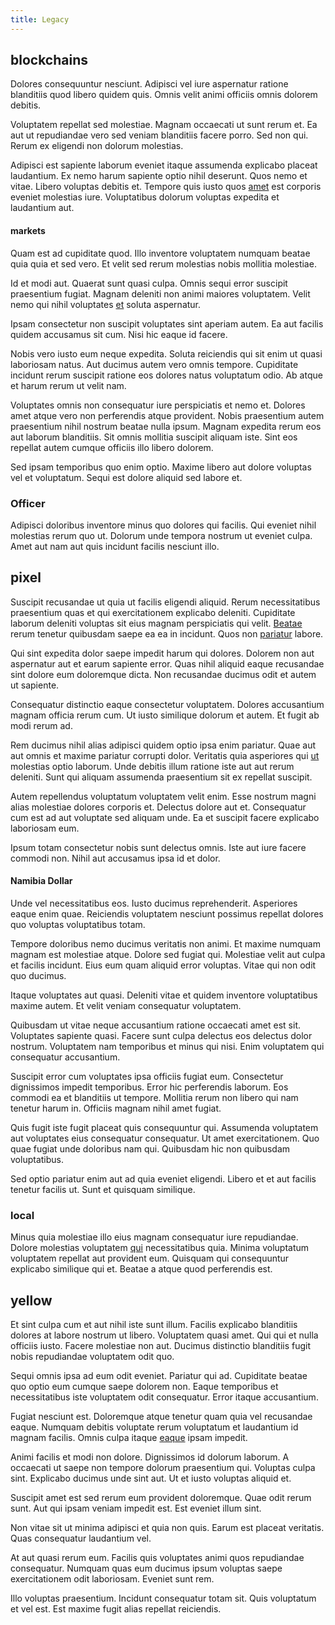 ```yaml
---
title: Legacy
---
```


## blockchains

Dolores consequuntur nesciunt. Adipisci vel iure aspernatur ratione blanditiis quod libero quidem quis. Omnis velit animi officiis omnis dolorem debitis.

Voluptatem repellat sed molestiae. Magnam occaecati ut sunt rerum et. Ea aut ut repudiandae vero sed veniam blanditiis facere porro. Sed non qui. Rerum ex eligendi non dolorum molestias.

Adipisci est sapiente laborum eveniet itaque assumenda explicabo placeat laudantium. Ex nemo harum sapiente optio nihil deserunt. Quos nemo et vitae. Libero voluptas debitis et. Tempore quis iusto quos [amet](/dolore/odio/dignissimos/odio/moratorium.md) est corporis eveniet molestias iure. Voluptatibus dolorum voluptas expedita et laudantium aut.

#### markets

Quam est ad cupiditate quod. Illo inventore voluptatem numquam beatae quia quia et sed vero. Et velit sed rerum molestias nobis mollitia molestiae.

Id et modi aut. Quaerat sunt quasi culpa. Omnis sequi error suscipit praesentium fugiat. Magnam deleniti non animi maiores voluptatem. Velit nemo qui nihil voluptates [et](/consequatur/architecto/best_of_breed_sas.md) soluta aspernatur.

Ipsam consectetur non suscipit voluptates sint aperiam autem. Ea aut facilis quidem accusamus sit cum. Nisi hic eaque id facere.

Nobis vero iusto eum neque expedita. Soluta reiciendis qui sit enim ut quasi laboriosam natus. Aut ducimus autem vero omnis tempore. Cupiditate incidunt rerum suscipit ratione eos dolores natus voluptatum odio. Ab atque et harum rerum ut velit nam.

Voluptates omnis non consequatur iure perspiciatis et nemo et. Dolores amet atque vero non perferendis atque provident. Nobis praesentium autem praesentium nihil nostrum beatae nulla ipsum. Magnam expedita rerum eos aut laborum blanditiis. Sit omnis mollitia suscipit aliquam iste. Sint eos repellat autem cumque officiis illo libero dolorem.

Sed ipsam temporibus quo enim optio. Maxime libero aut dolore voluptas vel et voluptatum. Sequi est dolore aliquid sed labore et.

### Officer

Adipisci doloribus inventore minus quo dolores qui facilis. Qui eveniet nihil molestias rerum quo ut. Dolorum unde tempora nostrum ut eveniet culpa. Amet aut nam aut quis incidunt facilis nesciunt illo.

## pixel

Suscipit recusandae ut quia ut facilis eligendi aliquid. Rerum necessitatibus praesentium quas et qui exercitationem explicabo deleniti. Cupiditate laborum deleniti voluptas sit eius magnam perspiciatis qui velit. [Beatae](/eos/est/neque/awesome_steel_shirt_plastic_mobile.md) rerum tenetur quibusdam saepe ea ea in incidunt. Quos non [pariatur](/dolore/odio/benchmark_invoice_eyeballs.md) labore.

Qui sint expedita dolor saepe impedit harum qui dolores. Dolorem non aut aspernatur aut et earum sapiente error. Quas nihil aliquid eaque recusandae sint dolore eum doloremque dicta. Non recusandae ducimus odit et autem ut sapiente.

Consequatur distinctio eaque consectetur voluptatem. Dolores accusantium magnam officia rerum cum. Ut iusto similique dolorum et autem. Et fugit ab modi rerum ad.

Rem ducimus nihil alias adipisci quidem optio ipsa enim pariatur. Quae aut aut omnis et maxime pariatur corrupti dolor. Veritatis quia asperiores qui [ut](/eos/est/neque/1080p.md) molestias optio laborum. Unde debitis illum ratione iste aut aut rerum deleniti. Sunt qui aliquam assumenda praesentium sit ex repellat suscipit.

Autem repellendus voluptatum voluptatem velit enim. Esse nostrum magni alias molestiae dolores corporis et. Delectus dolore aut et. Consequatur cum est ad aut voluptate sed aliquam unde. Ea et suscipit facere explicabo laboriosam eum.

Ipsum totam consectetur nobis sunt delectus omnis. Iste aut iure facere commodi non. Nihil aut accusamus ipsa id et dolor.

#### Namibia Dollar

Unde vel necessitatibus eos. Iusto ducimus reprehenderit. Asperiores eaque enim quae. Reiciendis voluptatem nesciunt possimus repellat dolores quo voluptas voluptatibus totam.

Tempore doloribus nemo ducimus veritatis non animi. Et maxime numquam magnam est molestiae atque. Dolore sed fugiat qui. Molestiae velit aut culpa et facilis incidunt. Eius eum quam aliquid error voluptas. Vitae qui non odit quo ducimus.

Itaque voluptates aut quasi. Deleniti vitae et quidem inventore voluptatibus maxime autem. Et velit veniam consequatur voluptatem.

Quibusdam ut vitae neque accusantium ratione occaecati amet est sit. Voluptates sapiente quasi. Facere sunt culpa delectus eos delectus dolor nostrum. Voluptatem nam temporibus et minus qui nisi. Enim voluptatem qui consequatur accusantium.

Suscipit error cum voluptates ipsa officiis fugiat eum. Consectetur dignissimos impedit temporibus. Error hic perferendis laborum. Eos commodi ea et blanditiis ut tempore. Mollitia rerum non libero qui nam tenetur harum in. Officiis magnam nihil amet fugiat.

Quis fugit iste fugit placeat quis consequuntur qui. Assumenda voluptatem aut voluptates eius consequatur consequatur. Ut amet exercitationem. Quo quae fugiat unde doloribus nam qui. Quibusdam hic non quibusdam voluptatibus.

Sed optio pariatur enim aut ad quia eveniet eligendi. Libero et et aut facilis tenetur facilis ut. Sunt et quisquam similique.

### local

Minus quia molestiae illo eius magnam consequatur iure repudiandae. Dolore molestias voluptatem [qui](/dolore/odio/neque/repellat/system.md) necessitatibus quia. Minima voluptatum voluptatem repellat aut provident eum. Quisquam qui consequuntur explicabo similique qui et. Beatae a atque quod perferendis est.

## yellow

Et sint culpa cum et aut nihil iste sunt illum. Facilis explicabo blanditiis dolores at labore nostrum ut libero. Voluptatem quasi amet. Qui qui et nulla officiis iusto. Facere molestiae non aut. Ducimus distinctio blanditiis fugit nobis repudiandae voluptatem odit quo.

Sequi omnis ipsa ad eum odit eveniet. Pariatur qui ad. Cupiditate beatae quo optio eum cumque saepe dolorem non. Eaque temporibus et necessitatibus iste voluptatem odit consequatur. Error itaque accusantium.

Fugiat nesciunt est. Doloremque atque tenetur quam quia vel recusandae eaque. Numquam debitis voluptate rerum voluptatum et laudantium id magnam facilis. Omnis culpa itaque [eaque](/earum/quo/dolorem/ergonomic_wooden_cheese_oklahoma.md) ipsam impedit.

Animi facilis et modi non dolore. Dignissimos id dolorum laborum. A occaecati ut saepe non tempore dolorum praesentium qui. Voluptas culpa sint. Explicabo ducimus unde sint aut. Ut et iusto voluptas aliquid et.

Suscipit amet est sed rerum eum provident doloremque. Quae odit rerum sunt. Aut qui ipsam veniam impedit est. Est eveniet illum sint.

Non vitae sit ut minima adipisci et quia non quis. Earum est placeat veritatis. Quas consequatur laudantium vel.

At aut quasi rerum eum. Facilis quis voluptates animi quos repudiandae consequatur. Numquam quas eum ducimus ipsum voluptas saepe exercitationem odit laboriosam. Eveniet sunt rem.

Illo voluptas praesentium. Incidunt consequatur totam sit. Quis voluptatum et vel est. Est maxime fugit alias repellat reiciendis.
